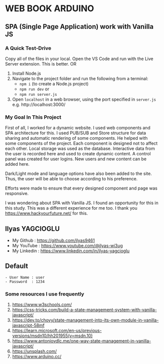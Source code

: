 # WEB BOOK ARDUINO 
## SPA (Single Page Application) work with Vanilla JS 

### A Quick Test-Drive

Copy all of the files in your local. Open the VS Code and run with the Live Server extension. This is better.
OR
1. Install Node.js
2. Navigate to the project folder and run the following from a terminal:
   - `npm i` (to create a Node.js project)
   - `npm run dev`  or
   - `npm run server.js`
3. Open `localhost` in a web browser, using the port specified in `server.js` e.g. http://localhost:3000/

### My Goal In This Project

First of all, I worked for a dynamic website. I used web components and SPA architecture for this.
I used PUB/SUB and Store structure for data sharing and automatic rendering of some components. He helped with some components of the project. Each component is designed not to affect each other.
Local storage was used as the database. Interactive data from the user is recorded here and used to create dynamic content.
A control panel was created for user logins. New users and new content can be added here.

Dark/Light mode and language options have also been added to the site. Thus, the user will be able to choose according to his preference.

Efforts were made to ensure that every designed component and page was responsive.

I was wondering about SPA with Vanilla JS. I found an opportunity for this in this study. This was a different experience for me too.
I thank you https://www.hackyourfuture.net/ for this.

## Ilyas YAGCIOGLU

- My Github      :  https://github.com/ilyas9461
- My YouTube     :  https://www.youtube.com/@ilyas-wi3ug
- My Linkedin    :  https://www.linkedin.com/in/ilyas-yagcioglu

## Default
    - User Name : user
    - Password  : 1234

### Some resources I use frequently
1. https://www.w3schools.com/
2. https://css-tricks.com/build-a-state-management-system-with-vanilla-javascript/
3. https://dev.to/chovy/state-management-into-its-own-module-in-vanilla-javascript-58mf
4. https://learn.microsoft.com/en-us/previous-versions/msdn10/hh201955(v=msdn.10)
5. https://www.antoniovdlc.me/one-way-state-management-in-vanilla-javascript/
6. https://unsplash.com/
7. https://www.arduino.cc/